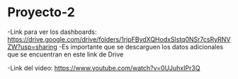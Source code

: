 # Proyecto-2

-Link para ver los dashboards: https://drive.google.com/drive/folders/1rjpFBydXQHodxSlstq0NSr7csRyRNVZW?usp=sharing
-Es importante que se descarguen los datos adicionales que se encuentran en este link de Drive

-Link del video: https://www.youtube.com/watch?v=0UJuhxIPr3Q
